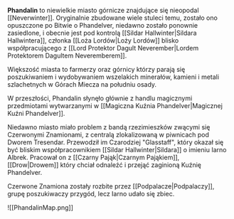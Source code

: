 **Phandalin** to niewielkie miasto górnicze znajdujące się nieopodal [[Neverwinter]]. Oryginalnie zbudowane wiele stuleci temu, zostało ono opuszczone po Bitwie o Phandelver, niedawno zostało ponownie zasiedlone, i obecnie jest pod kontrolą [[Sildar Hallwinter|Sildara Hallwintera]], członka [[Loża Lordów|Loży Lordów]] blisko współpracującego z [[Lord Protektor Dagult Neverember|Lordem Protektorem Dagultem Neveremberem]]. 

Większość miasta to farmerzy oraz górnicy którzy parają się poszukiwaniem i wydobywaniem wszelakich minerałów, kamieni i metali szlachetnych w Górach Miecza na południu osady.

W przeszłości, Phandalin słynęło głównie z handlu magicznymi przedmiotami wytwarzanymi w [[Magiczna Kuźnia Phandelver|Magicznej Kuźni Phandelver]].

Niedawno miasto miało problem z bandą rzezimieszków zwącymi się Czerwonymi Znamionami, z centralą zlokalizowaną w piwnicach pod Dworem Tresendar. Przewodził im Czarodziej "Glasstaff", który okazał się być bliskim współpracownikiem [[Sildar Hallwinter|Sildara]] o imieniu Iarno Albrek. Pracował on z [[Czarny Pająk|Czarnym Pająkiem]], [[Drow|Drowem]] który chciał odnaleźć i przejąć zaginioną Kuźnię Phandelver.

Czerwone Znamiona zostały rozbite przez [[Podpalacze|Podpalaczy]], grupę poszukiwaczy przygód, lecz Iarno udało się zbiec.

![[PhandalinMap.png]]